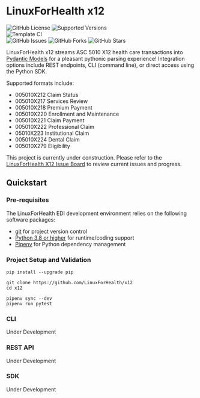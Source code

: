 # LinuxForHealth x12

![GitHub License](https://img.shields.io/github/license/LinuxForHealth/x12)
![Supported Versions](https://img.shields.io/badge/python%20version-3.8%2C%203.9-blue)
<br>
![Template CI](https://github.com/LinuxForHealth/x12/actions/workflows/continuous-integration.yml/badge.svg)
<br>
![GitHub Issues](https://img.shields.io/github/issues/LinuxForHealth/x12)
![GitHub Forks](https://img.shields.io/github/forks/LinuxForHealth/x12)
![GitHub Stars](https://img.shields.io/github/stars/LinuxForHealth/x12)


LinuxForHealth x12 streams ASC 5010 X12 health care transactions into [Pydantic Models](https://pydantic-docs.helpmanual.io/)  for a pleasant pythonic parsing experience! Integration options include REST endpoints, CLI (command line), or direct access using the Python SDK.

Supported formats include:
* 005010X212 Claim Status
* 005010X217 Services Review
* 005010X218 Premium Payment
* 005010X220 Enrollment and Maintenance
* 005010X221 Claim Payment
* 005010X222 Professional Claim
* 05010X223 Institutional Claim
* 005010X224 Dental Claim
* 005010X279 Eligibility

This project is currently under construction. Please refer to the [LinuxForHealth X12 Issue Board](https://github.com/LinuxForHealth/x12/issues) to review current issues and progress.

## Quickstart

### Pre-requisites
The LinuxForHealth EDI development environment relies on the following software packages:

- [git](https://git-scm.com) for project version control
- [Python 3.8 or higher](https://www.python.org/downloads/) for runtime/coding support
- [Pipenv](https://pipenv.pypa.io) for Python dependency management  

### Project Setup and Validation
```shell
pip install --upgrade pip

git clone https://github.com/LinuxForHealth/x12
cd x12

pipenv sync --dev 
pipenv run pytest
```

### CLI
Under Development

### REST API
Under Development

### SDK
Under Development